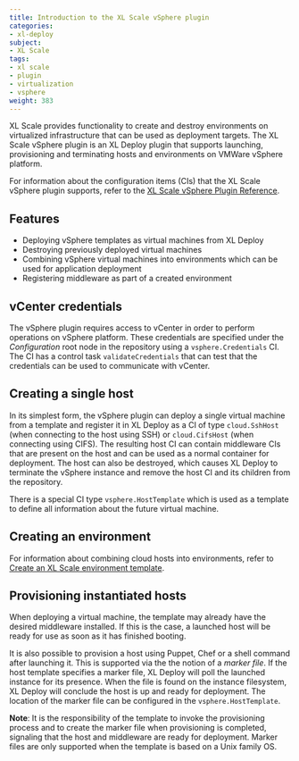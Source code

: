 ```yaml
---
title: Introduction to the XL Scale vSphere plugin
categories:
- xl-deploy
subject:
- XL Scale
tags:
- xl scale
- plugin
- virtualization
- vsphere
weight: 383
---
```


XL Scale provides functionality to create and destroy environments on virtualized infrastructure that can be used as deployment targets. The XL Scale vSphere plugin is an XL Deploy plugin that supports launching, provisioning and terminating hosts and environments on VMWare vSphere platform.

For information about the configuration items (CIs) that the XL Scale vSphere plugin supports, refer to the [XL Scale vSphere Plugin Reference](/xl-scale/latest/vspherePluginManual.html).

## Features

* Deploying vSphere templates as virtual machines from XL Deploy
* Destroying previously deployed virtual machines
* Combining vSphere virtual machines into environments which can be used for application deployment
* Registering middleware as part of a created environment

## vCenter credentials

The vSphere plugin requires access to vCenter in order to perform operations on vSphere platform. These credentials are specified under the *Configuration* root node in the repository using a ```vsphere.Credentials``` CI. The CI has a control task ```validateCredentials``` that can test that the credentials can be used to communicate with vCenter.

## Creating a single host

In its simplest form, the vSphere plugin can deploy a single virtual machine from a template and register it in XL Deploy as a CI of type ```cloud.SshHost``` (when connecting to the host using SSH) or ```cloud.CifsHost``` (when connecting using CIFS). The resulting host CI can contain middleware CIs that are present on the host and can be used as a normal container for deployment. The host can also be destroyed, which causes XL Deploy to terminate the vSphere instance and remove the host CI and its children from the repository.

There is a special CI type ```vsphere.HostTemplate``` which is used as a template to define all information about the future virtual machine.

## Creating an environment

For information about combining cloud hosts into environments, refer to [Create an XL Scale environment template](/xl-deploy/how-to/create-an-xl-scale-environment-template.html).

## Provisioning instantiated hosts

When deploying a virtual machine, the template may already have the desired middleware installed. If this is the case, a launched host will be ready for use as soon as it has finished booting.

It is also possible to provision a host using Puppet, Chef or a shell command after launching it. This is supported via the the notion of a _marker file_. If the host template specifies a marker file, XL Deploy will poll the launched instance for its presence. When the file is found on the instance filesystem, XL Deploy will conclude the host is up and ready for deployment. The location of the marker file can be configured in the ```vsphere.HostTemplate```.

**Note**: It is the responsibility of the template to invoke the provisioning process and to create the marker file when provisioning is completed, signaling that the host and middleware are ready for deployment. Marker files are only supported when the template is based on a Unix family OS.
